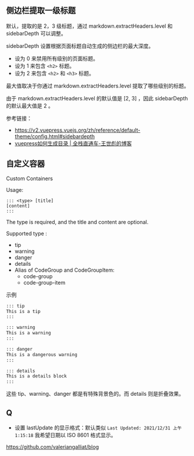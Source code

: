 
## 侧边栏提取一级标题

默认，提取的是 2，3 级标题，通过 markdown.extractHeaders.level 和 sidebarDepth 可以调整。

sidebarDepth 设置根据页面标题自动生成的侧边栏的最大深度。

- 设为 0 来禁用所有级别的页面标题。
- 设为 1 来包含 `<h2>` 标题。
- 设为 2 来包含 `<h2>` 和 `<h3>` 标题。

最大值取决于你通过 markdown.extractHeaders.level 提取了哪些级别的标题。

由于 markdown.extractHeaders.level 的默认值是 [2, 3] ，因此 sidebarDepth 的默认最大值是 2 。

参考链接：
- <https://v2.vuepress.vuejs.org/zh/reference/default-theme/config.html#sidebardepth>
- [vuepress如何生成目录 | 全栈直通车-王世彪的博客](https://www.sofineday.com/vuepress-catalog.html#定义的位置)
## 自定义容器

Custom Containers

Usage:
```
::: <type> [title]
[content]
:::
```
The type is required, and the title and content are optional.

Supported type :

- tip
- warning
- danger
- details
- Alias of CodeGroup and CodeGroupItem:
  - code-group
  - code-group-item

示例
```markdown
::: tip
This is a tip
:::

::: warning
This is a warning
:::

::: danger
This is a dangerous warning
:::

::: details
This is a details block
:::
```
这些 tip、warning、danger 都是有特殊背景色的。而 details 则是折叠效果。

## Q
- 设置 lastUpdate 的显示格式：默认类似
  `Last Updated: 2021/12/31 上午1:15:18`
  我希望日期以 ISO 8601 格式显示。

https://github.com/valeriangalliat/blog
